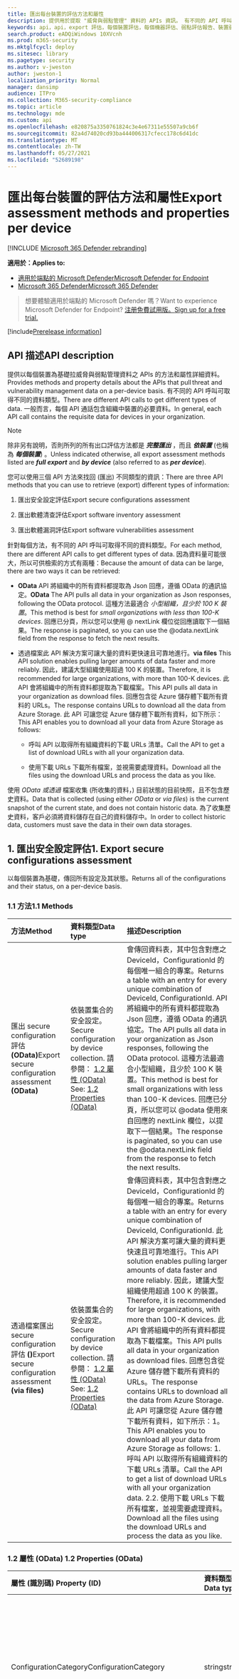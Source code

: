 ```yaml
---
title: 匯出每台裝置的評估方法和屬性
description: 提供用於提取 "威脅與弱點管理" 資料的 APIs 資訊。 有不同的 API 呼叫可取得不同的資料類型。 一般而言，每個 API 通話包含組織中裝置的必要資料。 因為資料量可能很大，所以有兩種方法可供檢索
keywords: api，api，export 評估，每個裝置評估，每個機器評估、弱點評估報告、裝置弱點評估、裝置弱點報告、安全設定評估、安全設定報告、軟體漏洞評估、軟體弱點報告、電腦的弱點報告、
search.product: eADQiWindows 10XVcnh
ms.prod: m365-security
ms.mktglfcycl: deploy
ms.sitesec: library
ms.pagetype: security
ms.author: v-jweston
author: jweston-1
localization_priority: Normal
manager: dansimp
audience: ITPro
ms.collection: M365-security-compliance
ms.topic: article
ms.technology: mde
ms.custom: api
ms.openlocfilehash: e820875a3350761824c3e4e67311e55507a9cb6f
ms.sourcegitcommit: 82a4d74020cd93ba444006317cfecc178c6d41dc
ms.translationtype: MT
ms.contentlocale: zh-TW
ms.lasthandoff: 05/27/2021
ms.locfileid: "52689198"
---
```

# <a name="export-assessment-methods-and-properties-per-device"></a><span data-ttu-id="cfcb6-107">匯出每台裝置的評估方法和屬性</span><span class="sxs-lookup"><span data-stu-id="cfcb6-107">Export assessment methods and properties per device</span></span>

[!INCLUDE [Microsoft 365 Defender rebranding](../../includes/microsoft-defender.md)]

<span data-ttu-id="cfcb6-108">**適用於：**</span><span class="sxs-lookup"><span data-stu-id="cfcb6-108">**Applies to:**</span></span>

- [<span data-ttu-id="cfcb6-109">適用於端點的 Microsoft Defender</span><span class="sxs-lookup"><span data-stu-id="cfcb6-109">Microsoft Defender for Endpoint</span></span>](https://go.microsoft.com/fwlink/p/?linkid=2154037)
- [<span data-ttu-id="cfcb6-110">Microsoft 365 Defender</span><span class="sxs-lookup"><span data-stu-id="cfcb6-110">Microsoft 365 Defender</span></span>](https://go.microsoft.com/fwlink/?linkid=2118804)

> <span data-ttu-id="cfcb6-111">想要體驗適用於端點的 Microsoft Defender 嗎？</span><span class="sxs-lookup"><span data-stu-id="cfcb6-111">Want to experience Microsoft Defender for Endpoint?</span></span> [<span data-ttu-id="cfcb6-112">注册免費試用版。</span><span class="sxs-lookup"><span data-stu-id="cfcb6-112">Sign up for a free trial.</span></span>](https://www.microsoft.com/microsoft-365/windows/microsoft-defender-atp?ocid=docs-wdatp-exposedapis-abovefoldlink)

[!include[Prerelease information](../../includes/prerelease.md)]

## <a name="api-description"></a><span data-ttu-id="cfcb6-113">API 描述</span><span class="sxs-lookup"><span data-stu-id="cfcb6-113">API description</span></span>

<span data-ttu-id="cfcb6-114">提供以每個裝置為基礎拉威脅與弱點管理資料之 APIs 的方法和屬性詳細資料。</span><span class="sxs-lookup"><span data-stu-id="cfcb6-114">Provides methods and property details about the APIs that pull threat and vulnerability management data on a per-device basis.</span></span> <span data-ttu-id="cfcb6-115">有不同的 API 呼叫可取得不同的資料類型。</span><span class="sxs-lookup"><span data-stu-id="cfcb6-115">There are different API calls to get different types of data.</span></span> <span data-ttu-id="cfcb6-116">一般而言，每個 API 通話包含組織中裝置的必要資料。</span><span class="sxs-lookup"><span data-stu-id="cfcb6-116">In general, each API call contains the requisite data for devices in your organization.</span></span>

> [!Note]
>
> <span data-ttu-id="cfcb6-117">除非另有說明，否則所列的所有出口評估方法都是 **_完整匯出_** ，而且 **_依裝置_** (也稱為 **_每個裝置_**) 。</span><span class="sxs-lookup"><span data-stu-id="cfcb6-117">Unless indicated otherwise, all export assessment methods listed are **_full export_** and **_by device_** (also referred to as **_per device_**).</span></span>

<span data-ttu-id="cfcb6-118">您可以使用三個 API 方法來找回 (匯出) 不同類型的資訊：</span><span class="sxs-lookup"><span data-stu-id="cfcb6-118">There are three API methods that you can use to retrieve (export) different types of information:</span></span>

1. <span data-ttu-id="cfcb6-119">匯出安全設定評估</span><span class="sxs-lookup"><span data-stu-id="cfcb6-119">Export secure configurations assessment</span></span>

2. <span data-ttu-id="cfcb6-120">匯出軟體清查評估</span><span class="sxs-lookup"><span data-stu-id="cfcb6-120">Export software inventory assessment</span></span>

3. <span data-ttu-id="cfcb6-121">匯出軟體漏洞評估</span><span class="sxs-lookup"><span data-stu-id="cfcb6-121">Export software vulnerabilities assessment</span></span>

<span data-ttu-id="cfcb6-122">針對每個方法，有不同的 API 呼叫可取得不同的資料類型。</span><span class="sxs-lookup"><span data-stu-id="cfcb6-122">For each method, there are different API calls to get different types of data.</span></span> <span data-ttu-id="cfcb6-123">因為資料量可能很大，所以可供檢索的方式有兩種：</span><span class="sxs-lookup"><span data-stu-id="cfcb6-123">Because the amount of data can be large, there are two ways it can be retrieved:</span></span>

- <span data-ttu-id="cfcb6-124">**OData**  API 將組織中的所有資料都提取為 Json 回應，遵循 OData 的通訊協定。</span><span class="sxs-lookup"><span data-stu-id="cfcb6-124">**OData**  The API pulls all data in your organization as Json responses, following the OData protocol.</span></span> <span data-ttu-id="cfcb6-125">這種方法最適合 _小型組織，且少於 100 K 裝置_。</span><span class="sxs-lookup"><span data-stu-id="cfcb6-125">This method is best for _small organizations with less than 100-K devices_.</span></span> <span data-ttu-id="cfcb6-126">回應已分頁，所以您可以使用 \@ nextLink 欄位從回應讀取下一個結果。</span><span class="sxs-lookup"><span data-stu-id="cfcb6-126">The response is paginated, so you can use the \@odata.nextLink field from the response to fetch the next results.</span></span>

- <span data-ttu-id="cfcb6-127">透過檔案此 API 解決方案可讓大量的資料更快速且可靠地進行。</span><span class="sxs-lookup"><span data-stu-id="cfcb6-127">**via files** This API solution enables pulling larger amounts of data faster and more reliably.</span></span> <span data-ttu-id="cfcb6-128">因此，建議大型組織使用超過 100 K 的裝置。</span><span class="sxs-lookup"><span data-stu-id="cfcb6-128">Therefore, it is recommended for large organizations, with more than 100-K devices.</span></span> <span data-ttu-id="cfcb6-129">此 API 會將組織中的所有資料都提取為下載檔案。</span><span class="sxs-lookup"><span data-stu-id="cfcb6-129">This API pulls all data in your organization as download files.</span></span> <span data-ttu-id="cfcb6-130">回應包含從 Azure 儲存體下載所有資料的 URLs。</span><span class="sxs-lookup"><span data-stu-id="cfcb6-130">The response contains URLs to download all the data from Azure Storage.</span></span> <span data-ttu-id="cfcb6-131">此 API 可讓您從 Azure 儲存體下載所有資料，如下所示：</span><span class="sxs-lookup"><span data-stu-id="cfcb6-131">This API enables you to download all your data from Azure Storage as follows:</span></span>

  - <span data-ttu-id="cfcb6-132">呼叫 API 以取得所有組織資料的下載 URLs 清單。</span><span class="sxs-lookup"><span data-stu-id="cfcb6-132">Call the API to get a list of download URLs with all your organization data.</span></span>

  - <span data-ttu-id="cfcb6-133">使用下載 URLs 下載所有檔案，並視需要處理資料。</span><span class="sxs-lookup"><span data-stu-id="cfcb6-133">Download all the files using the download URLs and process the data as you like.</span></span>

<span data-ttu-id="cfcb6-134">使用 _OData_ _或透過_ 檔案收集 (所收集的資料，) 目前狀態的目前快照，且不包含歷史資料。</span><span class="sxs-lookup"><span data-stu-id="cfcb6-134">Data that is collected (using either _OData_ or _via files_) is the current snapshot of the current state, and does not contain historic data.</span></span> <span data-ttu-id="cfcb6-135">為了收集歷史資料，客戶必須將資料儲存在自己的資料儲存中。</span><span class="sxs-lookup"><span data-stu-id="cfcb6-135">In order to collect historic data, customers must save the data in their own data storages.</span></span>

## <a name="1-export-secure-configurations-assessment"></a><span data-ttu-id="cfcb6-136">1. 匯出安全設定評估</span><span class="sxs-lookup"><span data-stu-id="cfcb6-136">1. Export secure configurations assessment</span></span>

<span data-ttu-id="cfcb6-137">以每個裝置為基礎，傳回所有設定及其狀態。</span><span class="sxs-lookup"><span data-stu-id="cfcb6-137">Returns all of the configurations and their status, on a per-device basis.</span></span>

### <a name="11-methods"></a><span data-ttu-id="cfcb6-138">1.1 方法</span><span class="sxs-lookup"><span data-stu-id="cfcb6-138">1.1 Methods</span></span>

<span data-ttu-id="cfcb6-139">方法</span><span class="sxs-lookup"><span data-stu-id="cfcb6-139">Method</span></span> | <span data-ttu-id="cfcb6-140">資料類型</span><span class="sxs-lookup"><span data-stu-id="cfcb6-140">Data type</span></span> | <span data-ttu-id="cfcb6-141">描述</span><span class="sxs-lookup"><span data-stu-id="cfcb6-141">Description</span></span>
:---|:---|:---
<span data-ttu-id="cfcb6-142">匯出 secure configuration 評估 **(OData)**</span><span class="sxs-lookup"><span data-stu-id="cfcb6-142">Export secure configuration assessment **(OData)**</span></span> | <span data-ttu-id="cfcb6-143">依裝置集合的安全設定。</span><span class="sxs-lookup"><span data-stu-id="cfcb6-143">Secure configuration by device collection.</span></span> <span data-ttu-id="cfcb6-144">請參閱： [1.2 屬性 (OData) ](#12-properties-odata)</span><span class="sxs-lookup"><span data-stu-id="cfcb6-144">See: [1.2 Properties (OData)](#12-properties-odata)</span></span> | <span data-ttu-id="cfcb6-145">會傳回資料表，其中包含對應之 DeviceId，ConfigurationId 的每個唯一組合的專案。</span><span class="sxs-lookup"><span data-stu-id="cfcb6-145">Returns a table with an entry for every unique combination of DeviceId, ConfigurationId.</span></span> <span data-ttu-id="cfcb6-146">API 將組織中的所有資料都提取為 Json 回應，遵循 OData 的通訊協定。</span><span class="sxs-lookup"><span data-stu-id="cfcb6-146">The API pulls all data in your organization as Json responses, following the OData protocol.</span></span> <span data-ttu-id="cfcb6-147">這種方法最適合小型組織，且少於 100 K 裝置。</span><span class="sxs-lookup"><span data-stu-id="cfcb6-147">This method is best for small organizations with less than 100-K devices.</span></span> <span data-ttu-id="cfcb6-148">回應已分頁，所以您可以 @odata 使用來自回應的 nextLink 欄位，以提取下一個結果。</span><span class="sxs-lookup"><span data-stu-id="cfcb6-148">The response is paginated, so you can use the @odata.nextLink field from the response to fetch the next results.</span></span>
<span data-ttu-id="cfcb6-149">透過檔案匯出 secure configuration 評估 **()**</span><span class="sxs-lookup"><span data-stu-id="cfcb6-149">Export secure configuration assessment **(via files)**</span></span> | <span data-ttu-id="cfcb6-150">依裝置集合的安全設定。</span><span class="sxs-lookup"><span data-stu-id="cfcb6-150">Secure configuration by device collection.</span></span> <span data-ttu-id="cfcb6-151">請參閱： [1.2 屬性 (OData) ](#12-properties-odata)</span><span class="sxs-lookup"><span data-stu-id="cfcb6-151">See: [1.2 Properties (OData)](#12-properties-odata)</span></span> | <span data-ttu-id="cfcb6-152">會傳回資料表，其中包含對應之 DeviceId，ConfigurationId 的每個唯一組合的專案。</span><span class="sxs-lookup"><span data-stu-id="cfcb6-152">Returns a table with an entry for every unique combination of DeviceId, ConfigurationId.</span></span> <span data-ttu-id="cfcb6-153">此 API 解決方案可讓大量的資料更快速且可靠地進行。</span><span class="sxs-lookup"><span data-stu-id="cfcb6-153">This API solution enables pulling larger amounts of data faster and more reliably.</span></span> <span data-ttu-id="cfcb6-154">因此，建議大型組織使用超過 100 K 的裝置。</span><span class="sxs-lookup"><span data-stu-id="cfcb6-154">Therefore, it is recommended for large organizations, with more than 100-K devices.</span></span> <span data-ttu-id="cfcb6-155">此 API 會將組織中的所有資料都提取為下載檔案。</span><span class="sxs-lookup"><span data-stu-id="cfcb6-155">This API pulls all data in your organization as download files.</span></span> <span data-ttu-id="cfcb6-156">回應包含從 Azure 儲存體下載所有資料的 URLs。</span><span class="sxs-lookup"><span data-stu-id="cfcb6-156">The response contains URLs to download all the data from Azure Storage.</span></span> <span data-ttu-id="cfcb6-157">此 API 可讓您從 Azure 儲存體下載所有資料，如下所示：1。</span><span class="sxs-lookup"><span data-stu-id="cfcb6-157">This API enables you to download all your data from Azure Storage as follows: 1.</span></span>  <span data-ttu-id="cfcb6-158">呼叫 API 以取得所有組織資料的下載 URLs 清單。</span><span class="sxs-lookup"><span data-stu-id="cfcb6-158">Call the API to get a list of download URLs with all your organization data.</span></span> <span data-ttu-id="cfcb6-159">2.</span><span class="sxs-lookup"><span data-stu-id="cfcb6-159">2.</span></span>  <span data-ttu-id="cfcb6-160">使用下載 URLs 下載所有檔案，並視需要處理資料。</span><span class="sxs-lookup"><span data-stu-id="cfcb6-160">Download all the files using the download URLs and process the data as you like.</span></span>

### <a name="12-properties-odata"></a><span data-ttu-id="cfcb6-161">1.2 屬性 (OData) </span><span class="sxs-lookup"><span data-stu-id="cfcb6-161">1.2 Properties (OData)</span></span>

<span data-ttu-id="cfcb6-162">屬性 (識別碼) </span><span class="sxs-lookup"><span data-stu-id="cfcb6-162">Property (ID)</span></span> | <span data-ttu-id="cfcb6-163">資料類型</span><span class="sxs-lookup"><span data-stu-id="cfcb6-163">Data type</span></span> | <span data-ttu-id="cfcb6-164">描述</span><span class="sxs-lookup"><span data-stu-id="cfcb6-164">Description</span></span>
:---|:---|:---
<span data-ttu-id="cfcb6-165">ConfigurationCategory</span><span class="sxs-lookup"><span data-stu-id="cfcb6-165">ConfigurationCategory</span></span> | <span data-ttu-id="cfcb6-166">string</span><span class="sxs-lookup"><span data-stu-id="cfcb6-166">string</span></span> | <span data-ttu-id="cfcb6-167">設定所屬的類別或群組：應用程式、作業系統、網路、帳戶、安全性控制</span><span class="sxs-lookup"><span data-stu-id="cfcb6-167">Category or grouping to which the configuration belongs: Application, OS, Network, Accounts, Security controls</span></span>
<span data-ttu-id="cfcb6-168">ConfigurationId</span><span class="sxs-lookup"><span data-stu-id="cfcb6-168">ConfigurationId</span></span> | <span data-ttu-id="cfcb6-169">string</span><span class="sxs-lookup"><span data-stu-id="cfcb6-169">string</span></span> | <span data-ttu-id="cfcb6-170">特定設定的唯一識別碼</span><span class="sxs-lookup"><span data-stu-id="cfcb6-170">Unique identifier for a specific configuration</span></span>
<span data-ttu-id="cfcb6-171">ConfigurationImpact</span><span class="sxs-lookup"><span data-stu-id="cfcb6-171">ConfigurationImpact</span></span> | <span data-ttu-id="cfcb6-172">string</span><span class="sxs-lookup"><span data-stu-id="cfcb6-172">string</span></span> | <span data-ttu-id="cfcb6-173">設定對整個設定分數 (1-10) 的評分影響</span><span class="sxs-lookup"><span data-stu-id="cfcb6-173">Rated impact of the configuration to the overall configuration score (1-10)</span></span>
<span data-ttu-id="cfcb6-174">ConfigurationName</span><span class="sxs-lookup"><span data-stu-id="cfcb6-174">ConfigurationName</span></span> | <span data-ttu-id="cfcb6-175">字串</span><span class="sxs-lookup"><span data-stu-id="cfcb6-175">string</span></span> | <span data-ttu-id="cfcb6-176">組態的顯示名稱</span><span class="sxs-lookup"><span data-stu-id="cfcb6-176">Display name of the configuration</span></span>
<span data-ttu-id="cfcb6-177">ConfigurationSubcategory</span><span class="sxs-lookup"><span data-stu-id="cfcb6-177">ConfigurationSubcategory</span></span> | <span data-ttu-id="cfcb6-178">string</span><span class="sxs-lookup"><span data-stu-id="cfcb6-178">string</span></span> | <span data-ttu-id="cfcb6-179">設定所屬的子類別或子群組。</span><span class="sxs-lookup"><span data-stu-id="cfcb6-179">Subcategory or subgrouping to which the configuration belongs.</span></span> <span data-ttu-id="cfcb6-180">在許多情況下，這會描述特定性能或功能。</span><span class="sxs-lookup"><span data-stu-id="cfcb6-180">In many cases, this describes specific capabilities or features.</span></span>
<span data-ttu-id="cfcb6-181">DeviceId</span><span class="sxs-lookup"><span data-stu-id="cfcb6-181">DeviceId</span></span> | <span data-ttu-id="cfcb6-182">string</span><span class="sxs-lookup"><span data-stu-id="cfcb6-182">string</span></span> | <span data-ttu-id="cfcb6-183">服務中裝置的唯一識別碼。</span><span class="sxs-lookup"><span data-stu-id="cfcb6-183">Unique identifier for the device in the service.</span></span>
<span data-ttu-id="cfcb6-184">DeviceName</span><span class="sxs-lookup"><span data-stu-id="cfcb6-184">DeviceName</span></span> | <span data-ttu-id="cfcb6-185">string</span><span class="sxs-lookup"><span data-stu-id="cfcb6-185">string</span></span> | <span data-ttu-id="cfcb6-186">裝置 (FQDN) 的完整功能變數名稱。</span><span class="sxs-lookup"><span data-stu-id="cfcb6-186">Fully qualified domain name (FQDN) of the device.</span></span>
<span data-ttu-id="cfcb6-187">IsApplicable</span><span class="sxs-lookup"><span data-stu-id="cfcb6-187">IsApplicable</span></span> | <span data-ttu-id="cfcb6-188">bool</span><span class="sxs-lookup"><span data-stu-id="cfcb6-188">bool</span></span> | <span data-ttu-id="cfcb6-189">指出設定或原則是否適用</span><span class="sxs-lookup"><span data-stu-id="cfcb6-189">Indicates whether the configuration or policy is applicable</span></span>
<span data-ttu-id="cfcb6-190">IsCompliant</span><span class="sxs-lookup"><span data-stu-id="cfcb6-190">IsCompliant</span></span> | <span data-ttu-id="cfcb6-191">bool</span><span class="sxs-lookup"><span data-stu-id="cfcb6-191">bool</span></span> | <span data-ttu-id="cfcb6-192">指出設定或原則是否已正確設定</span><span class="sxs-lookup"><span data-stu-id="cfcb6-192">Indicates whether the configuration or policy is properly configured</span></span>
<span data-ttu-id="cfcb6-193">IsExpectedUserImpact</span><span class="sxs-lookup"><span data-stu-id="cfcb6-193">IsExpectedUserImpact</span></span> | <span data-ttu-id="cfcb6-194">bool</span><span class="sxs-lookup"><span data-stu-id="cfcb6-194">bool</span></span> | <span data-ttu-id="cfcb6-195">會指出若要套用設定，是否會影響使用者</span><span class="sxs-lookup"><span data-stu-id="cfcb6-195">Indicates whether there will be user impact if the configuration will be applied</span></span>
<span data-ttu-id="cfcb6-196">OSPlatform</span><span class="sxs-lookup"><span data-stu-id="cfcb6-196">OSPlatform</span></span> | <span data-ttu-id="cfcb6-197">string</span><span class="sxs-lookup"><span data-stu-id="cfcb6-197">string</span></span> | <span data-ttu-id="cfcb6-198">裝置上所執行作業系統的平臺。</span><span class="sxs-lookup"><span data-stu-id="cfcb6-198">Platform of the operating system running on the device.</span></span> <span data-ttu-id="cfcb6-199">這表示特定作業系統，包括相同系列內的變體，例如 Windows 10 和 Windows 7。</span><span class="sxs-lookup"><span data-stu-id="cfcb6-199">This indicates specific operating systems, including variations within the same family, such as Windows 10 and Windows 7.</span></span> <span data-ttu-id="cfcb6-200">如需詳細資訊，請參閱 tvm 支援的作業系統和平臺。</span><span class="sxs-lookup"><span data-stu-id="cfcb6-200">See tvm supported operating systems and platforms for details.</span></span>
<span data-ttu-id="cfcb6-201">RbacGroupName</span><span class="sxs-lookup"><span data-stu-id="cfcb6-201">RbacGroupName</span></span> | <span data-ttu-id="cfcb6-202">string</span><span class="sxs-lookup"><span data-stu-id="cfcb6-202">string</span></span> | <span data-ttu-id="cfcb6-203">以角色為基礎的存取控制 (RBAC) 群組。</span><span class="sxs-lookup"><span data-stu-id="cfcb6-203">The role-based access control (RBAC) group.</span></span> <span data-ttu-id="cfcb6-204">如果此裝置並未指派給任何 RBAC 群組，此值將會是「未指派」。</span><span class="sxs-lookup"><span data-stu-id="cfcb6-204">If this device is not assigned to any RBAC group, the value will be “Unassigned.”</span></span> <span data-ttu-id="cfcb6-205">如果組織不包含任何 RBAC 群組，則此值會是 "None"。</span><span class="sxs-lookup"><span data-stu-id="cfcb6-205">If the organization doesn’t contain any RBAC groups, the value will be “None.”</span></span>
<span data-ttu-id="cfcb6-206">RecommendationReference</span><span class="sxs-lookup"><span data-stu-id="cfcb6-206">RecommendationReference</span></span> | <span data-ttu-id="cfcb6-207">string</span><span class="sxs-lookup"><span data-stu-id="cfcb6-207">string</span></span> | <span data-ttu-id="cfcb6-208">與此軟體相關的建議識別碼參照。</span><span class="sxs-lookup"><span data-stu-id="cfcb6-208">A reference to the recommendation ID related to this software.</span></span>
<span data-ttu-id="cfcb6-209">時間 戳</span><span class="sxs-lookup"><span data-stu-id="cfcb6-209">Timestamp</span></span> | <span data-ttu-id="cfcb6-210">string</span><span class="sxs-lookup"><span data-stu-id="cfcb6-210">string</span></span> | <span data-ttu-id="cfcb6-211">最近一次在裝置上看到的設定</span><span class="sxs-lookup"><span data-stu-id="cfcb6-211">Last time the configuration was seen on the device</span></span>

### <a name="13-properties-via-files"></a><span data-ttu-id="cfcb6-212">1.3 透過檔案 (的屬性) </span><span class="sxs-lookup"><span data-stu-id="cfcb6-212">1.3 Properties (via files)</span></span>

<span data-ttu-id="cfcb6-213">屬性 (識別碼) </span><span class="sxs-lookup"><span data-stu-id="cfcb6-213">Property (ID)</span></span> | <span data-ttu-id="cfcb6-214">資料類型</span><span class="sxs-lookup"><span data-stu-id="cfcb6-214">Data type</span></span> | <span data-ttu-id="cfcb6-215">描述</span><span class="sxs-lookup"><span data-stu-id="cfcb6-215">Description</span></span>
:---|:---|:---
<span data-ttu-id="cfcb6-216">匯出檔案</span><span class="sxs-lookup"><span data-stu-id="cfcb6-216">Export files</span></span> | <span data-ttu-id="cfcb6-217">陣列 \[ 字串\]</span><span class="sxs-lookup"><span data-stu-id="cfcb6-217">array\[string\]</span></span> | <span data-ttu-id="cfcb6-218">用於存放組織目前快照之檔案的下載 URLs 清單。</span><span class="sxs-lookup"><span data-stu-id="cfcb6-218">A list of download URLs for files holding the current snapshot of the organization.</span></span>
<span data-ttu-id="cfcb6-219">GeneratedTime</span><span class="sxs-lookup"><span data-stu-id="cfcb6-219">GeneratedTime</span></span> | <span data-ttu-id="cfcb6-220">string</span><span class="sxs-lookup"><span data-stu-id="cfcb6-220">string</span></span> | <span data-ttu-id="cfcb6-221">產生匯出的時間。</span><span class="sxs-lookup"><span data-stu-id="cfcb6-221">The time that the export was generated.</span></span>

## <a name="2-export-software-inventory-assessment"></a><span data-ttu-id="cfcb6-222">2. 匯出軟體清查評估</span><span class="sxs-lookup"><span data-stu-id="cfcb6-222">2. Export software inventory assessment</span></span>

<span data-ttu-id="cfcb6-223">傳回所有已安裝的軟體及其所有設備的詳細資料。</span><span class="sxs-lookup"><span data-stu-id="cfcb6-223">Returns all of the installed software and their details on each device.</span></span>

### <a name="21-methods"></a><span data-ttu-id="cfcb6-224">2.1 方法</span><span class="sxs-lookup"><span data-stu-id="cfcb6-224">2.1 Methods</span></span>

<span data-ttu-id="cfcb6-225">方法</span><span class="sxs-lookup"><span data-stu-id="cfcb6-225">Method</span></span> | <span data-ttu-id="cfcb6-226">資料類型</span><span class="sxs-lookup"><span data-stu-id="cfcb6-226">Data type</span></span> | <span data-ttu-id="cfcb6-227">描述</span><span class="sxs-lookup"><span data-stu-id="cfcb6-227">Description</span></span>
:---|:---|:---
<span data-ttu-id="cfcb6-228">匯出軟體清查評估 **(OData)**</span><span class="sxs-lookup"><span data-stu-id="cfcb6-228">Export software inventory assessment **(OData)**</span></span> | <span data-ttu-id="cfcb6-229">依裝置集合的軟體清查。</span><span class="sxs-lookup"><span data-stu-id="cfcb6-229">Software inventory by device collection.</span></span> <span data-ttu-id="cfcb6-230">請參閱： [2.2 屬性 (OData) ](#22-properties-odata)</span><span class="sxs-lookup"><span data-stu-id="cfcb6-230">See: [2.2 Properties (OData)](#22-properties-odata)</span></span> | <span data-ttu-id="cfcb6-231">會傳回資料表，其中包含 DeviceId、SoftwareVendor、SoftwareName、SoftwareVersion 的每個唯一組合的專案。</span><span class="sxs-lookup"><span data-stu-id="cfcb6-231">Returns a table with an entry for every unique combination of DeviceId, SoftwareVendor, SoftwareName, SoftwareVersion.</span></span> <span data-ttu-id="cfcb6-232">API 將組織中的所有資料都提取為 Json 回應，遵循 OData 的通訊協定。</span><span class="sxs-lookup"><span data-stu-id="cfcb6-232">The API pulls all data in your organization as Json responses, following the OData protocol.</span></span> <span data-ttu-id="cfcb6-233">這種方法最適合小型組織，且少於 100 K 裝置。</span><span class="sxs-lookup"><span data-stu-id="cfcb6-233">This method is best for small organizations with less than 100-K devices.</span></span> <span data-ttu-id="cfcb6-234">回應已分頁，所以您可以 @odata 使用來自回應的 nextLink 欄位，以提取下一個結果。</span><span class="sxs-lookup"><span data-stu-id="cfcb6-234">The response is paginated, so you can use the @odata.nextLink field from the response to fetch the next results.</span></span>
<span data-ttu-id="cfcb6-235">透過檔案匯出軟體清查評估 **()**</span><span class="sxs-lookup"><span data-stu-id="cfcb6-235">Export software inventory assessment **(via files)**</span></span> | <span data-ttu-id="cfcb6-236">依裝置檔案清點軟體。</span><span class="sxs-lookup"><span data-stu-id="cfcb6-236">Software inventory by device files.</span></span> <span data-ttu-id="cfcb6-237">請參閱：2.3 透過檔案 [ (的屬性) ](#23-properties-via-files)</span><span class="sxs-lookup"><span data-stu-id="cfcb6-237">See: [2.3 Properties (via files)](#23-properties-via-files)</span></span> | <span data-ttu-id="cfcb6-238">會傳回資料表，其中包含 DeviceId、SoftwareVendor、SoftwareName、SoftwareVersion 的每個唯一組合的專案。</span><span class="sxs-lookup"><span data-stu-id="cfcb6-238">Returns a table with an entry for every unique combination of DeviceId, SoftwareVendor, SoftwareName, SoftwareVersion.</span></span> <span data-ttu-id="cfcb6-239">此 API 解決方案可讓大量的資料更快速且可靠地進行。</span><span class="sxs-lookup"><span data-stu-id="cfcb6-239">This API solution enables pulling larger amounts of data faster and more reliably.</span></span> <span data-ttu-id="cfcb6-240">因此，建議大型組織使用超過 100 K 的裝置。</span><span class="sxs-lookup"><span data-stu-id="cfcb6-240">Therefore, it is recommended for large organizations, with more than 100-K devices.</span></span> <span data-ttu-id="cfcb6-241">此 API 會將組織中的所有資料都提取為下載檔案。</span><span class="sxs-lookup"><span data-stu-id="cfcb6-241">This API pulls all data in your organization as download files.</span></span> <span data-ttu-id="cfcb6-242">回應包含從 Azure 儲存體下載所有資料的 URLs。</span><span class="sxs-lookup"><span data-stu-id="cfcb6-242">The response contains URLs to download all the data from Azure Storage.</span></span> <span data-ttu-id="cfcb6-243">此 API 可讓您從 Azure 儲存體下載所有資料，如下所示：1。</span><span class="sxs-lookup"><span data-stu-id="cfcb6-243">This API enables you to download all your data from Azure Storage as follows: 1.</span></span>  <span data-ttu-id="cfcb6-244">呼叫 API 以取得所有組織資料的下載 URLs 清單。</span><span class="sxs-lookup"><span data-stu-id="cfcb6-244">Call the API to get a list of download URLs with all your organization data.</span></span> <span data-ttu-id="cfcb6-245">2.</span><span class="sxs-lookup"><span data-stu-id="cfcb6-245">2.</span></span>  <span data-ttu-id="cfcb6-246">使用下載 URLs 下載所有檔案，並視需要處理資料。</span><span class="sxs-lookup"><span data-stu-id="cfcb6-246">Download all the files using the download URLs and process the data as you like.</span></span>

### <a name="22-properties-odata"></a><span data-ttu-id="cfcb6-247">2.2 屬性 (OData) </span><span class="sxs-lookup"><span data-stu-id="cfcb6-247">2.2 Properties (OData)</span></span>

<span data-ttu-id="cfcb6-248">屬性 (識別碼) </span><span class="sxs-lookup"><span data-stu-id="cfcb6-248">Property (ID)</span></span> | <span data-ttu-id="cfcb6-249">資料類型</span><span class="sxs-lookup"><span data-stu-id="cfcb6-249">Data type</span></span> | <span data-ttu-id="cfcb6-250">描述</span><span class="sxs-lookup"><span data-stu-id="cfcb6-250">Description</span></span>
:---|:---|:---
<span data-ttu-id="cfcb6-251">DeviceId</span><span class="sxs-lookup"><span data-stu-id="cfcb6-251">DeviceId</span></span> | <span data-ttu-id="cfcb6-252">string</span><span class="sxs-lookup"><span data-stu-id="cfcb6-252">string</span></span> | <span data-ttu-id="cfcb6-253">服務中裝置的唯一識別碼。</span><span class="sxs-lookup"><span data-stu-id="cfcb6-253">Unique identifier for the device in the service.</span></span>
<span data-ttu-id="cfcb6-254">DeviceName</span><span class="sxs-lookup"><span data-stu-id="cfcb6-254">DeviceName</span></span> | <span data-ttu-id="cfcb6-255">string</span><span class="sxs-lookup"><span data-stu-id="cfcb6-255">string</span></span> | <span data-ttu-id="cfcb6-256">裝置 (FQDN) 的完整功能變數名稱。</span><span class="sxs-lookup"><span data-stu-id="cfcb6-256">Fully qualified domain name (FQDN) of the device.</span></span>
<span data-ttu-id="cfcb6-257">DiskPaths</span><span class="sxs-lookup"><span data-stu-id="cfcb6-257">DiskPaths</span></span> | <span data-ttu-id="cfcb6-258">陣列 [字串]</span><span class="sxs-lookup"><span data-stu-id="cfcb6-258">Array[string]</span></span>  | <span data-ttu-id="cfcb6-259">在裝置上安裝產品的磁片證據。</span><span class="sxs-lookup"><span data-stu-id="cfcb6-259">Disk evidence that the product is installed on the device.</span></span>
<span data-ttu-id="cfcb6-260">EndOfSupportDate</span><span class="sxs-lookup"><span data-stu-id="cfcb6-260">EndOfSupportDate</span></span> | <span data-ttu-id="cfcb6-261">string</span><span class="sxs-lookup"><span data-stu-id="cfcb6-261">string</span></span> | <span data-ttu-id="cfcb6-262">此軟體支援或會結束的日期。</span><span class="sxs-lookup"><span data-stu-id="cfcb6-262">The date in which support for this software has or will end.</span></span>
<span data-ttu-id="cfcb6-263">EndOfSupportStatus</span><span class="sxs-lookup"><span data-stu-id="cfcb6-263">EndOfSupportStatus</span></span> | <span data-ttu-id="cfcb6-264">string</span><span class="sxs-lookup"><span data-stu-id="cfcb6-264">string</span></span> | <span data-ttu-id="cfcb6-265">支援狀態的結束。</span><span class="sxs-lookup"><span data-stu-id="cfcb6-265">End of support status.</span></span> <span data-ttu-id="cfcb6-266">可以包含這些可能的值：無、EOS 版本、即將發生的 EOS 版本、EOS 軟體（即將進行的 EOS 軟體）。</span><span class="sxs-lookup"><span data-stu-id="cfcb6-266">Can contain these possible values: None, EOS Version, Upcoming EOS Version, EOS Software, Upcoming EOS Software.</span></span>
<span data-ttu-id="cfcb6-267">識別碼</span><span class="sxs-lookup"><span data-stu-id="cfcb6-267">Id</span></span> | <span data-ttu-id="cfcb6-268">string</span><span class="sxs-lookup"><span data-stu-id="cfcb6-268">string</span></span> | <span data-ttu-id="cfcb6-269">記錄的唯一識別碼。</span><span class="sxs-lookup"><span data-stu-id="cfcb6-269">Unique identifier for the record.</span></span>
<span data-ttu-id="cfcb6-270">NumberOfWeaknesses</span><span class="sxs-lookup"><span data-stu-id="cfcb6-270">NumberOfWeaknesses</span></span> | <span data-ttu-id="cfcb6-271">int</span><span class="sxs-lookup"><span data-stu-id="cfcb6-271">int</span></span>|<span data-ttu-id="cfcb6-272">此裝置上的此軟體弱點數目</span><span class="sxs-lookup"><span data-stu-id="cfcb6-272">Number of weaknesses on this software on this device</span></span>
<span data-ttu-id="cfcb6-273">OSPlatform</span><span class="sxs-lookup"><span data-stu-id="cfcb6-273">OSPlatform</span></span> | <span data-ttu-id="cfcb6-274">string</span><span class="sxs-lookup"><span data-stu-id="cfcb6-274">string</span></span> | <span data-ttu-id="cfcb6-275">裝置上所執行作業系統的平臺。</span><span class="sxs-lookup"><span data-stu-id="cfcb6-275">Platform of the operating system running on the device.</span></span> <span data-ttu-id="cfcb6-276">這表示特定作業系統，包括相同系列內的變體，例如 Windows 10 和 Windows 7。</span><span class="sxs-lookup"><span data-stu-id="cfcb6-276">This indicates specific operating systems, including variations within the same family, such as Windows 10 and Windows 7.</span></span> <span data-ttu-id="cfcb6-277">如需詳細資訊，請參閱 tvm 支援的作業系統和平臺。</span><span class="sxs-lookup"><span data-stu-id="cfcb6-277">See tvm supported operating systems and platforms for details.</span></span>
<span data-ttu-id="cfcb6-278">RbacGroupName</span><span class="sxs-lookup"><span data-stu-id="cfcb6-278">RbacGroupName</span></span> | <span data-ttu-id="cfcb6-279">string</span><span class="sxs-lookup"><span data-stu-id="cfcb6-279">string</span></span> | <span data-ttu-id="cfcb6-280">以角色為基礎的存取控制 (RBAC) 群組。</span><span class="sxs-lookup"><span data-stu-id="cfcb6-280">The role-based access control (RBAC) group.</span></span> <span data-ttu-id="cfcb6-281">如果此裝置並未指派給任何 RBAC 群組，此值將會是「未指派」。</span><span class="sxs-lookup"><span data-stu-id="cfcb6-281">If this device is not assigned to any RBAC group, the value will be “Unassigned.”</span></span> <span data-ttu-id="cfcb6-282">如果組織不包含任何 RBAC 群組，則此值會是 "None"。</span><span class="sxs-lookup"><span data-stu-id="cfcb6-282">If the organization doesn’t contain any RBAC groups, the value will be “None.”</span></span>
<span data-ttu-id="cfcb6-283">RegistryPaths</span><span class="sxs-lookup"><span data-stu-id="cfcb6-283">RegistryPaths</span></span> | <span data-ttu-id="cfcb6-284">陣列 [字串]</span><span class="sxs-lookup"><span data-stu-id="cfcb6-284">Array[string]</span></span> | <span data-ttu-id="cfcb6-285">產品已安裝在裝置中的登錄證據。</span><span class="sxs-lookup"><span data-stu-id="cfcb6-285">Registry evidence that the product is installed in the device.</span></span>
<span data-ttu-id="cfcb6-286">SoftwareFirstSeenTimestamp</span><span class="sxs-lookup"><span data-stu-id="cfcb6-286">SoftwareFirstSeenTimestamp</span></span> | <span data-ttu-id="cfcb6-287">string</span><span class="sxs-lookup"><span data-stu-id="cfcb6-287">string</span></span> | <span data-ttu-id="cfcb6-288">此軟體第一次出現于此裝置上。</span><span class="sxs-lookup"><span data-stu-id="cfcb6-288">The first time this software was seen on the device.</span></span>
<span data-ttu-id="cfcb6-289">SoftwareName</span><span class="sxs-lookup"><span data-stu-id="cfcb6-289">SoftwareName</span></span> | <span data-ttu-id="cfcb6-290">string</span><span class="sxs-lookup"><span data-stu-id="cfcb6-290">string</span></span> | <span data-ttu-id="cfcb6-291">軟體產品的名稱。</span><span class="sxs-lookup"><span data-stu-id="cfcb6-291">Name of the software product.</span></span>
<span data-ttu-id="cfcb6-292">SoftwareVendor</span><span class="sxs-lookup"><span data-stu-id="cfcb6-292">SoftwareVendor</span></span> | <span data-ttu-id="cfcb6-293">string</span><span class="sxs-lookup"><span data-stu-id="cfcb6-293">string</span></span> | <span data-ttu-id="cfcb6-294">軟體廠商的名稱。</span><span class="sxs-lookup"><span data-stu-id="cfcb6-294">Name of the software vendor.</span></span>
<span data-ttu-id="cfcb6-295">SoftwareVersion</span><span class="sxs-lookup"><span data-stu-id="cfcb6-295">SoftwareVersion</span></span> | <span data-ttu-id="cfcb6-296">string</span><span class="sxs-lookup"><span data-stu-id="cfcb6-296">string</span></span> | <span data-ttu-id="cfcb6-297">軟體產品的版本號碼。</span><span class="sxs-lookup"><span data-stu-id="cfcb6-297">Version number of the software product.</span></span>

### <a name="23-properties-via-files"></a><span data-ttu-id="cfcb6-298">2.3 透過檔案 (的屬性) </span><span class="sxs-lookup"><span data-stu-id="cfcb6-298">2.3 Properties (via files)</span></span>

<span data-ttu-id="cfcb6-299">屬性 (識別碼) </span><span class="sxs-lookup"><span data-stu-id="cfcb6-299">Property (ID)</span></span> | <span data-ttu-id="cfcb6-300">資料類型</span><span class="sxs-lookup"><span data-stu-id="cfcb6-300">Data type</span></span> | <span data-ttu-id="cfcb6-301">描述</span><span class="sxs-lookup"><span data-stu-id="cfcb6-301">Description</span></span>
:---|:---|:---
<span data-ttu-id="cfcb6-302">匯出檔案</span><span class="sxs-lookup"><span data-stu-id="cfcb6-302">Export files</span></span> | <span data-ttu-id="cfcb6-303">陣列 \[ 字串\]</span><span class="sxs-lookup"><span data-stu-id="cfcb6-303">array\[string\]</span></span> | <span data-ttu-id="cfcb6-304">用於存放組織目前快照之檔案的下載 URLs 清單。</span><span class="sxs-lookup"><span data-stu-id="cfcb6-304">A list of download URLs for files holding the current snapshot of the organization.</span></span>
<span data-ttu-id="cfcb6-305">GeneratedTime</span><span class="sxs-lookup"><span data-stu-id="cfcb6-305">GeneratedTime</span></span> | <span data-ttu-id="cfcb6-306">string</span><span class="sxs-lookup"><span data-stu-id="cfcb6-306">string</span></span> | <span data-ttu-id="cfcb6-307">產生匯出的時間。</span><span class="sxs-lookup"><span data-stu-id="cfcb6-307">The time that the export was generated.</span></span>

## <a name="3-export-software-vulnerabilities-assessment"></a><span data-ttu-id="cfcb6-308">3. 匯出軟體漏洞評估</span><span class="sxs-lookup"><span data-stu-id="cfcb6-308">3. Export software vulnerabilities assessment</span></span>

<span data-ttu-id="cfcb6-309">傳回所有裝置的裝置及其詳細資料中的所有已知的安全性漏洞。</span><span class="sxs-lookup"><span data-stu-id="cfcb6-309">Returns all the known vulnerabilities on a device and their details, for all devices.</span></span>

### <a name="31-methods"></a><span data-ttu-id="cfcb6-310">3.1 方法</span><span class="sxs-lookup"><span data-stu-id="cfcb6-310">3.1 Methods</span></span>

<span data-ttu-id="cfcb6-311">方法</span><span class="sxs-lookup"><span data-stu-id="cfcb6-311">Method</span></span> | <span data-ttu-id="cfcb6-312">資料類型</span><span class="sxs-lookup"><span data-stu-id="cfcb6-312">Data type</span></span> | <span data-ttu-id="cfcb6-313">描述</span><span class="sxs-lookup"><span data-stu-id="cfcb6-313">Description</span></span>
:---|:---|:---
<span data-ttu-id="cfcb6-314">匯出軟體漏洞評估 **(OData)**</span><span class="sxs-lookup"><span data-stu-id="cfcb6-314">Export software vulnerabilities assessment **(OData)**</span></span> | <span data-ttu-id="cfcb6-315">調查集合請參閱： [3.2 屬性 (OData) ](#32-properties-odata)</span><span class="sxs-lookup"><span data-stu-id="cfcb6-315">Investigation collection See: [3.2 Properties (OData)](#32-properties-odata)</span></span> | <span data-ttu-id="cfcb6-316">會傳回資料表，其中包含 DeviceId、SoftwareVendor、SoftwareName、SoftwareVersion、CveId 的每個唯一組合的專案。</span><span class="sxs-lookup"><span data-stu-id="cfcb6-316">Returns a table with an entry for every unique combination of DeviceId, SoftwareVendor, SoftwareName, SoftwareVersion, CveId.</span></span> <span data-ttu-id="cfcb6-317">API 將組織中的所有資料都提取為 Json 回應，遵循 OData 的通訊協定。</span><span class="sxs-lookup"><span data-stu-id="cfcb6-317">The API pulls all data in your organization as Json responses, following the OData protocol.</span></span> <span data-ttu-id="cfcb6-318">這種方法最適合小型組織，且少於 100 K 裝置。</span><span class="sxs-lookup"><span data-stu-id="cfcb6-318">This method is best for small organizations with less than 100-K devices.</span></span> <span data-ttu-id="cfcb6-319">回應已分頁，所以您可以 @odata 使用來自回應的 nextLink 欄位，以提取下一個結果。</span><span class="sxs-lookup"><span data-stu-id="cfcb6-319">The response is paginated, so you can use the @odata.nextLink field from the response to fetch the next results.</span></span>
<span data-ttu-id="cfcb6-320">透過檔案匯出軟體漏洞評估 **()**</span><span class="sxs-lookup"><span data-stu-id="cfcb6-320">Export software vulnerabilities assessment **(via files)**</span></span> | <span data-ttu-id="cfcb6-321">調查實體請參閱：3.3 透過檔案 [ (的屬性) ](#33-properties-via-files)</span><span class="sxs-lookup"><span data-stu-id="cfcb6-321">Investigation entity See: [3.3 Properties (via files)](#33-properties-via-files)</span></span> | <span data-ttu-id="cfcb6-322">會傳回資料表，其中包含 DeviceId、SoftwareVendor、SoftwareName、SoftwareVersion、CveId 的每個唯一組合的專案。</span><span class="sxs-lookup"><span data-stu-id="cfcb6-322">Returns a table with an entry for every unique combination of DeviceId, SoftwareVendor, SoftwareName, SoftwareVersion, CveId.</span></span> <span data-ttu-id="cfcb6-323">此 API 解決方案可讓大量的資料更快速且可靠地進行。</span><span class="sxs-lookup"><span data-stu-id="cfcb6-323">This API solution enables pulling larger amounts of data faster and more reliably.</span></span> <span data-ttu-id="cfcb6-324">因此，建議大型組織使用超過 100 K 的裝置。</span><span class="sxs-lookup"><span data-stu-id="cfcb6-324">Therefore, it is recommended for large organizations, with more than 100-K devices.</span></span> <span data-ttu-id="cfcb6-325">此 API 會將組織中的所有資料都提取為下載檔案。</span><span class="sxs-lookup"><span data-stu-id="cfcb6-325">This API pulls all data in your organization as download files.</span></span> <span data-ttu-id="cfcb6-326">回應包含從 Azure 儲存體下載所有資料的 URLs。</span><span class="sxs-lookup"><span data-stu-id="cfcb6-326">The response contains URLs to download all the data from Azure Storage.</span></span> <span data-ttu-id="cfcb6-327">此 API 可讓您從 Azure 儲存體下載所有資料，如下所示：1。</span><span class="sxs-lookup"><span data-stu-id="cfcb6-327">This API enables you to download all your data from Azure Storage as follows: 1.</span></span>  <span data-ttu-id="cfcb6-328">呼叫 API 以取得所有組織資料的下載 URLs 清單。</span><span class="sxs-lookup"><span data-stu-id="cfcb6-328">Call the API to get a list of download URLs with all your organization data.</span></span> <span data-ttu-id="cfcb6-329">2.</span><span class="sxs-lookup"><span data-stu-id="cfcb6-329">2.</span></span>  <span data-ttu-id="cfcb6-330">使用下載 URLs 下載所有檔案，並視需要處理資料。</span><span class="sxs-lookup"><span data-stu-id="cfcb6-330">Download all the files using the download URLs and process the data as you like.</span></span>

### <a name="32-properties-odata"></a><span data-ttu-id="cfcb6-331">3.2 屬性 (OData) </span><span class="sxs-lookup"><span data-stu-id="cfcb6-331">3.2 Properties (OData)</span></span>

<span data-ttu-id="cfcb6-332">屬性 (識別碼) </span><span class="sxs-lookup"><span data-stu-id="cfcb6-332">Property (ID)</span></span> | <span data-ttu-id="cfcb6-333">資料類型</span><span class="sxs-lookup"><span data-stu-id="cfcb6-333">Data type</span></span> | <span data-ttu-id="cfcb6-334">描述</span><span class="sxs-lookup"><span data-stu-id="cfcb6-334">Description</span></span>
:---|:---|:---
<span data-ttu-id="cfcb6-335">CveId</span><span class="sxs-lookup"><span data-stu-id="cfcb6-335">CveId</span></span> | <span data-ttu-id="cfcb6-336">string</span><span class="sxs-lookup"><span data-stu-id="cfcb6-336">string</span></span> | <span data-ttu-id="cfcb6-337">指派給常見漏洞及披露 (CVE) system 的安全性弱點的唯一識別碼。</span><span class="sxs-lookup"><span data-stu-id="cfcb6-337">Unique identifier assigned to the security vulnerability under the Common Vulnerabilities and Exposures (CVE) system.</span></span>
<span data-ttu-id="cfcb6-338">CvssScore</span><span class="sxs-lookup"><span data-stu-id="cfcb6-338">CvssScore</span></span> | <span data-ttu-id="cfcb6-339">string</span><span class="sxs-lookup"><span data-stu-id="cfcb6-339">string</span></span> | <span data-ttu-id="cfcb6-340">CVE 的 CVSS 分數。</span><span class="sxs-lookup"><span data-stu-id="cfcb6-340">The CVSS score of the CVE.</span></span>
<span data-ttu-id="cfcb6-341">DeviceId</span><span class="sxs-lookup"><span data-stu-id="cfcb6-341">DeviceId</span></span> | <span data-ttu-id="cfcb6-342">string</span><span class="sxs-lookup"><span data-stu-id="cfcb6-342">string</span></span> | <span data-ttu-id="cfcb6-343">服務中裝置的唯一識別碼。</span><span class="sxs-lookup"><span data-stu-id="cfcb6-343">Unique identifier for the device in the service.</span></span>
<span data-ttu-id="cfcb6-344">DeviceName</span><span class="sxs-lookup"><span data-stu-id="cfcb6-344">DeviceName</span></span> | <span data-ttu-id="cfcb6-345">string</span><span class="sxs-lookup"><span data-stu-id="cfcb6-345">string</span></span> | <span data-ttu-id="cfcb6-346">裝置 (FQDN) 的完整功能變數名稱。</span><span class="sxs-lookup"><span data-stu-id="cfcb6-346">Fully qualified domain name (FQDN) of the device.</span></span>
<span data-ttu-id="cfcb6-347">DiskPaths</span><span class="sxs-lookup"><span data-stu-id="cfcb6-347">DiskPaths</span></span> | <span data-ttu-id="cfcb6-348">陣列 \[ 字串\]</span><span class="sxs-lookup"><span data-stu-id="cfcb6-348">Array\[string\]</span></span> | <span data-ttu-id="cfcb6-349">在裝置上安裝產品的磁片證據。</span><span class="sxs-lookup"><span data-stu-id="cfcb6-349">Disk evidence that the product is installed on the device.</span></span>
<span data-ttu-id="cfcb6-350">ExploitabilityLevel</span><span class="sxs-lookup"><span data-stu-id="cfcb6-350">ExploitabilityLevel</span></span> | <span data-ttu-id="cfcb6-351">string</span><span class="sxs-lookup"><span data-stu-id="cfcb6-351">string</span></span> | <span data-ttu-id="cfcb6-352">此弱點的 exploitability 層級 (NoExploit、ExploitIsPublic、ExploitIsVerified、ExploitIsInKit) </span><span class="sxs-lookup"><span data-stu-id="cfcb6-352">The exploitability level of this vulnerability (NoExploit, ExploitIsPublic, ExploitIsVerified, ExploitIsInKit)</span></span>
<span data-ttu-id="cfcb6-353">FirstSeenTimestamp</span><span class="sxs-lookup"><span data-stu-id="cfcb6-353">FirstSeenTimestamp</span></span> | <span data-ttu-id="cfcb6-354">string</span><span class="sxs-lookup"><span data-stu-id="cfcb6-354">string</span></span> | <span data-ttu-id="cfcb6-355">第一次在裝置上看到此項產品的 CVE。</span><span class="sxs-lookup"><span data-stu-id="cfcb6-355">First time the CVE of this product was seen on the device.</span></span>
<span data-ttu-id="cfcb6-356">識別碼</span><span class="sxs-lookup"><span data-stu-id="cfcb6-356">Id</span></span> | <span data-ttu-id="cfcb6-357">string</span><span class="sxs-lookup"><span data-stu-id="cfcb6-357">string</span></span> | <span data-ttu-id="cfcb6-358">記錄的唯一識別碼。</span><span class="sxs-lookup"><span data-stu-id="cfcb6-358">Unique identifier for the record.</span></span>
<span data-ttu-id="cfcb6-359">LastSeenTimestamp</span><span class="sxs-lookup"><span data-stu-id="cfcb6-359">LastSeenTimestamp</span></span> | <span data-ttu-id="cfcb6-360">string</span><span class="sxs-lookup"><span data-stu-id="cfcb6-360">string</span></span> | <span data-ttu-id="cfcb6-361">最後一次在裝置上看到 CVE。</span><span class="sxs-lookup"><span data-stu-id="cfcb6-361">Last time the CVE was seen on the device.</span></span>
<span data-ttu-id="cfcb6-362">OSPlatform</span><span class="sxs-lookup"><span data-stu-id="cfcb6-362">OSPlatform</span></span> | <span data-ttu-id="cfcb6-363">string</span><span class="sxs-lookup"><span data-stu-id="cfcb6-363">string</span></span> | <span data-ttu-id="cfcb6-364">裝置上所執行作業系統的平臺。</span><span class="sxs-lookup"><span data-stu-id="cfcb6-364">Platform of the operating system running on the device.</span></span> <span data-ttu-id="cfcb6-365">這表示特定作業系統，包括相同系列內的變體，例如 Windows 10 和 Windows 7。</span><span class="sxs-lookup"><span data-stu-id="cfcb6-365">This indicates specific operating systems, including variations within the same family, such as Windows 10 and Windows 7.</span></span> <span data-ttu-id="cfcb6-366">如需詳細資訊，請參閱 tvm 支援的作業系統和平臺。</span><span class="sxs-lookup"><span data-stu-id="cfcb6-366">See tvm supported operating systems and platforms for details.</span></span>
<span data-ttu-id="cfcb6-367">RbacGroupName</span><span class="sxs-lookup"><span data-stu-id="cfcb6-367">RbacGroupName</span></span> | <span data-ttu-id="cfcb6-368">string</span><span class="sxs-lookup"><span data-stu-id="cfcb6-368">string</span></span> | <span data-ttu-id="cfcb6-369">以角色為基礎的存取控制 (RBAC) 群組。</span><span class="sxs-lookup"><span data-stu-id="cfcb6-369">The role-based access control (RBAC) group.</span></span> <span data-ttu-id="cfcb6-370">如果此裝置並未指派給任何 RBAC 群組，此值將會是「未指派」。</span><span class="sxs-lookup"><span data-stu-id="cfcb6-370">If this device is not assigned to any RBAC group, the value will be “Unassigned.”</span></span> <span data-ttu-id="cfcb6-371">如果組織不包含任何 RBAC 群組，則此值會是 "None"。</span><span class="sxs-lookup"><span data-stu-id="cfcb6-371">If the organization doesn’t contain any RBAC groups, the value will be “None.”</span></span>
<span data-ttu-id="cfcb6-372">RecommendationReference</span><span class="sxs-lookup"><span data-stu-id="cfcb6-372">RecommendationReference</span></span> | <span data-ttu-id="cfcb6-373">string</span><span class="sxs-lookup"><span data-stu-id="cfcb6-373">string</span></span> | <span data-ttu-id="cfcb6-374">與此軟體相關的建議識別碼參照。</span><span class="sxs-lookup"><span data-stu-id="cfcb6-374">A reference to the recommendation ID related to this software.</span></span>
<span data-ttu-id="cfcb6-375">RecommendedSecurityUpdate</span><span class="sxs-lookup"><span data-stu-id="cfcb6-375">RecommendedSecurityUpdate</span></span> | <span data-ttu-id="cfcb6-376">string</span><span class="sxs-lookup"><span data-stu-id="cfcb6-376">string</span></span> | <span data-ttu-id="cfcb6-377">軟體廠商提供的安全性更新名稱或描述，以解決此弱點。</span><span class="sxs-lookup"><span data-stu-id="cfcb6-377">Name or description of the security update provided by the software vendor to address the vulnerability.</span></span>
<span data-ttu-id="cfcb6-378">RecommendedSecurityUpdateId</span><span class="sxs-lookup"><span data-stu-id="cfcb6-378">RecommendedSecurityUpdateId</span></span> | <span data-ttu-id="cfcb6-379">string</span><span class="sxs-lookup"><span data-stu-id="cfcb6-379">string</span></span> | <span data-ttu-id="cfcb6-380">對應的指導或知識庫 (KB) 文章的適用安全性更新或識別碼識別碼</span><span class="sxs-lookup"><span data-stu-id="cfcb6-380">Identifier of the applicable security updates or identifier for the corresponding guidance or knowledge base (KB) articles</span></span>
<span data-ttu-id="cfcb6-381">登錄路徑陣列 \[ 字串\]</span><span class="sxs-lookup"><span data-stu-id="cfcb6-381">Registry Paths Array\[string\]</span></span> | <span data-ttu-id="cfcb6-382">產品已安裝在裝置中的登錄證據。</span><span class="sxs-lookup"><span data-stu-id="cfcb6-382">Registry evidence that the product is installed in the device.</span></span>
<span data-ttu-id="cfcb6-383">SoftwareName</span><span class="sxs-lookup"><span data-stu-id="cfcb6-383">SoftwareName</span></span> | <span data-ttu-id="cfcb6-384">string</span><span class="sxs-lookup"><span data-stu-id="cfcb6-384">string</span></span> | <span data-ttu-id="cfcb6-385">軟體產品的名稱。</span><span class="sxs-lookup"><span data-stu-id="cfcb6-385">Name of the software product.</span></span>
<span data-ttu-id="cfcb6-386">SoftwareVendor</span><span class="sxs-lookup"><span data-stu-id="cfcb6-386">SoftwareVendor</span></span> | <span data-ttu-id="cfcb6-387">string</span><span class="sxs-lookup"><span data-stu-id="cfcb6-387">string</span></span> | <span data-ttu-id="cfcb6-388">軟體廠商的名稱。</span><span class="sxs-lookup"><span data-stu-id="cfcb6-388">Name of the software vendor.</span></span>
<span data-ttu-id="cfcb6-389">SoftwareVersion</span><span class="sxs-lookup"><span data-stu-id="cfcb6-389">SoftwareVersion</span></span> | <span data-ttu-id="cfcb6-390">string</span><span class="sxs-lookup"><span data-stu-id="cfcb6-390">string</span></span> | <span data-ttu-id="cfcb6-391">軟體產品的版本號碼。</span><span class="sxs-lookup"><span data-stu-id="cfcb6-391">Version number of the software product.</span></span>
<span data-ttu-id="cfcb6-392">VulnerabilitySeverityLevel</span><span class="sxs-lookup"><span data-stu-id="cfcb6-392">VulnerabilitySeverityLevel</span></span> | <span data-ttu-id="cfcb6-393">string</span><span class="sxs-lookup"><span data-stu-id="cfcb6-393">string</span></span> | <span data-ttu-id="cfcb6-394">依威脅環境影響的 CVSS 分數和動態因素所指派給安全性弱點的嚴重性等級。</span><span class="sxs-lookup"><span data-stu-id="cfcb6-394">Severity level assigned to the security vulnerability based on the CVSS score and dynamic factors influenced by the threat landscape.</span></span>

### <a name="33-properties-via-files"></a><span data-ttu-id="cfcb6-395">3.3 透過檔案 (的屬性) </span><span class="sxs-lookup"><span data-stu-id="cfcb6-395">3.3 Properties (via files)</span></span>

<span data-ttu-id="cfcb6-396">屬性 (識別碼) </span><span class="sxs-lookup"><span data-stu-id="cfcb6-396">Property (ID)</span></span> | <span data-ttu-id="cfcb6-397">資料類型</span><span class="sxs-lookup"><span data-stu-id="cfcb6-397">Data type</span></span> | <span data-ttu-id="cfcb6-398">描述</span><span class="sxs-lookup"><span data-stu-id="cfcb6-398">Description</span></span>
:---|:---|:---
<span data-ttu-id="cfcb6-399">匯出檔案</span><span class="sxs-lookup"><span data-stu-id="cfcb6-399">Export files</span></span> | <span data-ttu-id="cfcb6-400">陣列 \[ 字串\]</span><span class="sxs-lookup"><span data-stu-id="cfcb6-400">array\[string\]</span></span>  | <span data-ttu-id="cfcb6-401">用於存放組織目前快照之檔案的下載 URLs 清單。</span><span class="sxs-lookup"><span data-stu-id="cfcb6-401">A list of download URLs for files holding the current snapshot of the organization.</span></span>
<span data-ttu-id="cfcb6-402">GeneratedTime</span><span class="sxs-lookup"><span data-stu-id="cfcb6-402">GeneratedTime</span></span> | <span data-ttu-id="cfcb6-403">string</span><span class="sxs-lookup"><span data-stu-id="cfcb6-403">string</span></span> | <span data-ttu-id="cfcb6-404">產生匯出的時間。</span><span class="sxs-lookup"><span data-stu-id="cfcb6-404">The time that the export was generated.</span></span>

## <a name="see-also"></a><span data-ttu-id="cfcb6-405">另請參閱</span><span class="sxs-lookup"><span data-stu-id="cfcb6-405">See also</span></span>

- [<span data-ttu-id="cfcb6-406">匯出每個裝置的安全設定評估</span><span class="sxs-lookup"><span data-stu-id="cfcb6-406">Export secure configuration assessment per device</span></span>](get-assessmnt-secure-cfg.md)

- [<span data-ttu-id="cfcb6-407">每個裝置匯出軟體清查評估</span><span class="sxs-lookup"><span data-stu-id="cfcb6-407">Export software inventory assessment per device</span></span>](get-assessmnt-software-inventory.md)

- [<span data-ttu-id="cfcb6-408">每個裝置的匯出軟體漏洞評估</span><span class="sxs-lookup"><span data-stu-id="cfcb6-408">Export software vulnerabilities assessment per device</span></span>](get-assessmnt-software-vulnerabilities.md)

<span data-ttu-id="cfcb6-409">其他相關</span><span class="sxs-lookup"><span data-stu-id="cfcb6-409">Other related</span></span>

- [<span data-ttu-id="cfcb6-410">風險威脅 & 弱點管理</span><span class="sxs-lookup"><span data-stu-id="cfcb6-410">Risk-based threat & vulnerability management</span></span>](next-gen-threat-and-vuln-mgt.md)

- [<span data-ttu-id="cfcb6-411">組織中的薄弱環節</span><span class="sxs-lookup"><span data-stu-id="cfcb6-411">Vulnerabilities in your organization</span></span>](tvm-weaknesses.md)
